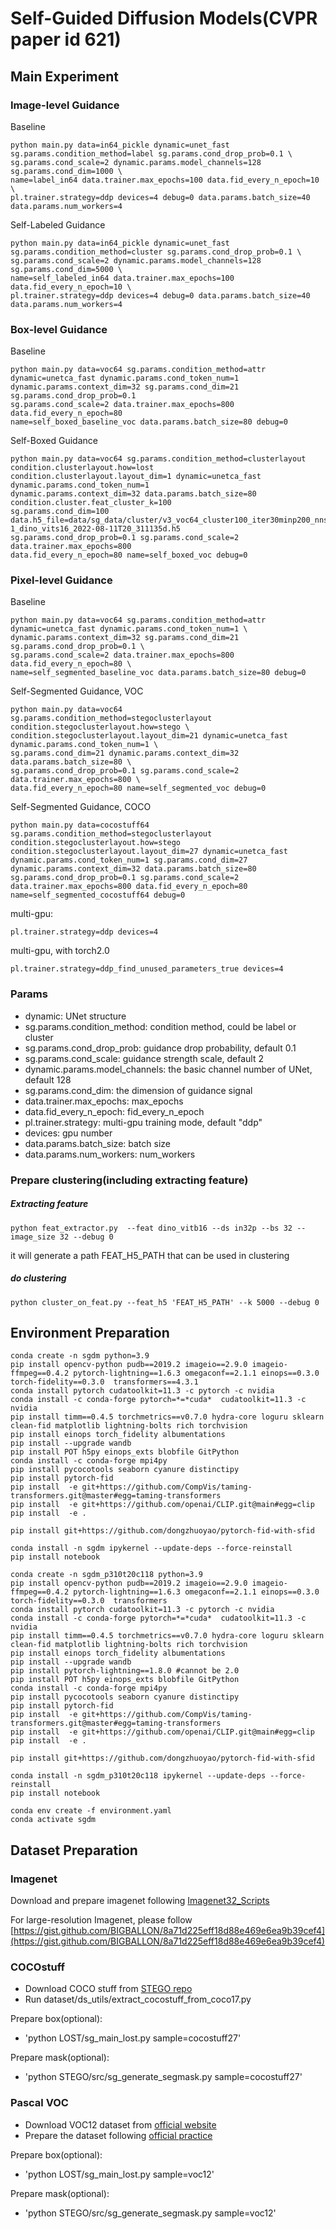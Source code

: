 # Self-Guided Diffusion Models(CVPR paper id 621)


## Main Experiment

### Image-level Guidance

Baseline

```
python main.py data=in64_pickle dynamic=unet_fast sg.params.condition_method=label sg.params.cond_drop_prob=0.1 \
sg.params.cond_scale=2 dynamic.params.model_channels=128 sg.params.cond_dim=1000 \
name=label_in64 data.trainer.max_epochs=100 data.fid_every_n_epoch=10 \
pl.trainer.strategy=ddp devices=4 debug=0 data.params.batch_size=40 data.params.num_workers=4
```

Self-Labeled Guidance
 
```
python main.py data=in64_pickle dynamic=unet_fast sg.params.condition_method=cluster sg.params.cond_drop_prob=0.1 \
sg.params.cond_scale=2 dynamic.params.model_channels=128 sg.params.cond_dim=5000 \
name=self_labeled_in64 data.trainer.max_epochs=100 data.fid_every_n_epoch=10 \
pl.trainer.strategy=ddp devices=4 debug=0 data.params.batch_size=40 data.params.num_workers=4
```

### Box-level Guidance


Baseline
 
```
python main.py data=voc64 sg.params.condition_method=attr dynamic=unetca_fast dynamic.params.cond_token_num=1 
dynamic.params.context_dim=32 sg.params.cond_dim=21 sg.params.cond_drop_prob=0.1
sg.params.cond_scale=2 data.trainer.max_epochs=800 data.fid_every_n_epoch=80
name=self_boxed_baseline_voc data.params.batch_size=80 debug=0
```


Self-Boxed Guidance
 
```
python main.py data=voc64 sg.params.condition_method=clusterlayout condition.clusterlayout.how=lost 
condition.clusterlayout.layout_dim=1 dynamic=unetca_fast dynamic.params.cond_token_num=1 
dynamic.params.context_dim=32 data.params.batch_size=80 condition.cluster.feat_cluster_k=100
sg.params.cond_dim=100 
data.h5_file=data/sg_data/cluster/v3_voc64_cluster100_iter30minp200_nns-1_dino_vits16_2022-08-11T20_311135d.h5 
sg.params.cond_drop_prob=0.1 sg.params.cond_scale=2 data.trainer.max_epochs=800 
data.fid_every_n_epoch=80 name=self_boxed_voc debug=0

```


### Pixel-level Guidance
 

Baseline
 
```
python main.py data=voc64 sg.params.condition_method=attr dynamic=unetca_fast dynamic.params.cond_token_num=1 \
dynamic.params.context_dim=32 sg.params.cond_dim=21 sg.params.cond_drop_prob=0.1 \
sg.params.cond_scale=2 data.trainer.max_epochs=800 data.fid_every_n_epoch=80 \
name=self_segmented_baseline_voc data.params.batch_size=80 debug=0
```


Self-Segmented Guidance, VOC
 
```
python main.py data=voc64 sg.params.condition_method=stegoclusterlayout condition.stegoclusterlayout.how=stego \
condition.stegoclusterlayout.layout_dim=21 dynamic=unetca_fast dynamic.params.cond_token_num=1 \
sg.params.cond_dim=21 dynamic.params.context_dim=32 data.params.batch_size=80 \
sg.params.cond_drop_prob=0.1 sg.params.cond_scale=2 data.trainer.max_epochs=800 \
data.fid_every_n_epoch=80 name=self_segmented_voc debug=0

```

Self-Segmented Guidance, COCO


```
python main.py data=cocostuff64 sg.params.condition_method=stegoclusterlayout condition.stegoclusterlayout.how=stego condition.stegoclusterlayout.layout_dim=27 dynamic=unetca_fast dynamic.params.cond_token_num=1 sg.params.cond_dim=27 dynamic.params.context_dim=32 data.params.batch_size=80 sg.params.cond_drop_prob=0.1 sg.params.cond_scale=2 data.trainer.max_epochs=800 data.fid_every_n_epoch=80 name=self_segmented_cocostuff64 debug=0
```

multi-gpu:

```
pl.trainer.strategy=ddp devices=4
```

multi-gpu, with torch2.0

```
pl.trainer.strategy=ddp_find_unused_parameters_true devices=4
```



### Params


- dynamic: UNet structure
- sg.params.condition_method: condition method, could be label or cluster
- sg.params.cond_drop_prob: guidance drop probability, default 0.1
- sg.params.cond_scale: guidance strength scale, default 2
- dynamic.params.model_channels: the basic channel number of UNet, default 128 
- sg.params.cond_dim: the dimension of guidance signal 
- data.trainer.max_epochs: max_epochs
- data.fid_every_n_epoch: fid_every_n_epoch
- pl.trainer.strategy: multi-gpu training mode, default "ddp"
- devices: gpu number
- data.params.batch_size: batch size 
- data.params.num_workers: num_workers




### Prepare clustering(including extracting feature)



##### Extracting feature

```
python feat_extractor.py  --feat dino_vitb16 --ds in32p --bs 32 --image_size 32 --debug 0
```

it will generate a path FEAT_H5_PATH that can be used in clustering


##### do clustering

```
python cluster_on_feat.py --feat_h5 'FEAT_H5_PATH' --k 5000 --debug 0
```


## Environment Preparation


```
conda create -n sgdm python=3.9
pip install opencv-python pudb==2019.2 imageio==2.9.0 imageio-ffmpeg==0.4.2 pytorch-lightning==1.6.3 omegaconf==2.1.1 einops==0.3.0 torch-fidelity==0.3.0  transformers==4.3.1
conda install pytorch cudatoolkit=11.3 -c pytorch -c nvidia
conda install -c conda-forge pytorch=*=*cuda*  cudatoolkit=11.3 -c nvidia
pip install timm==0.4.5 torchmetrics==v0.7.0 hydra-core loguru sklearn clean-fid matplotlib lightning-bolts rich torchvision
pip install einops torch_fidelity albumentations
pip install --upgrade wandb
pip install POT h5py einops_exts blobfile GitPython
conda install -c conda-forge mpi4py 
pip install pycocotools seaborn cyanure distinctipy 
pip install pytorch-fid
pip install  -e git+https://github.com/CompVis/taming-transformers.git@master#egg=taming-transformers
pip install  -e git+https://github.com/openai/CLIP.git@main#egg=clip
pip install  -e .
    
pip install git+https://github.com/dongzhuoyao/pytorch-fid-with-sfid

conda install -n sgdm ipykernel --update-deps --force-reinstall
pip install notebook
```



```
conda create -n sgdm_p310t20c118 python=3.9
pip install opencv-python pudb==2019.2 imageio==2.9.0 imageio-ffmpeg==0.4.2 pytorch-lightning==1.6.3 omegaconf==2.1.1 einops==0.3.0 torch-fidelity==0.3.0  transformers
conda install pytorch cudatoolkit=11.3 -c pytorch -c nvidia
conda install -c conda-forge pytorch=*=*cuda*  cudatoolkit=11.3 -c nvidia
pip install timm==0.4.5 torchmetrics==v0.7.0 hydra-core loguru sklearn clean-fid matplotlib lightning-bolts rich torchvision
pip install einops torch_fidelity albumentations
pip install --upgrade wandb
pip install pytorch-lightning==1.8.0 #cannot be 2.0
pip install POT h5py einops_exts blobfile GitPython
conda install -c conda-forge mpi4py 
pip install pycocotools seaborn cyanure distinctipy 
pip install pytorch-fid
pip install  -e git+https://github.com/CompVis/taming-transformers.git@master#egg=taming-transformers
pip install  -e git+https://github.com/openai/CLIP.git@main#egg=clip
pip install  -e .
    
pip install git+https://github.com/dongzhuoyao/pytorch-fid-with-sfid

conda install -n sgdm_p310t20c118 ipykernel --update-deps --force-reinstall
pip install notebook
```



```
conda env create -f environment.yaml
conda activate sgdm
```


## Dataset Preparation

### Imagenet

Download and prepare imagenet following [Imagenet32_Scripts](https://github.com/PatrykChrabaszcz/Imagenet32_Scripts)

For large-resolution Imagenet, please follow [https://gist.github.com/BIGBALLON/8a71d225eff18d88e469e6ea9b39cef4](https://gist.github.com/BIGBALLON/8a71d225eff18d88e469e6ea9b39cef4)


### COCOstuff

-  Download COCO stuff from [STEGO repo](https://github.com/mhamilton723/STEGO)
-  Run dataset/ds_utils/extract_cocostuff_from_coco17.py


Prepare box(optional):
- 'python LOST/sg_main_lost.py sample=cocostuff27'

Prepare mask(optional):
- 'python STEGO/src/sg_generate_segmask.py sample=cocostuff27'

### Pascal VOC

- Download VOC12 dataset from [official website](http://host.robots.ox.ac.uk/pascal/VOC/)
- Prepare the dataset following [official practice](http://host.robots.ox.ac.uk/pascal/VOC/)

Prepare box(optional):
- 'python LOST/sg_main_lost.py sample=voc12'

Prepare mask(optional):
- 'python STEGO/src/sg_generate_segmask.py sample=voc12'


